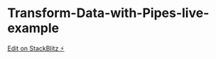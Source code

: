 # Transform-Data-with-Pipes-live-example

[Edit on StackBlitz ⚡️](https://stackblitz.com/edit/wx7oof)